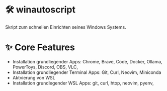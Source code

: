 # 🛠️ winautoscript
Skript zum schnellen Einrichten seines Windows Systems.

# ✨ Core Features
- Installation grundliegender Apps: Chrome, Brave, Code, Docker, Ollama, PowerToys, Discord, OBS, VLC, 
- Installation grundliegender Terminal Apps: Git, Curl, Neovim, Miniconda
- Aktvierung von WSL
- Installation grundlegender WSL Apps: git, curl, htop, neovim, pyenv, 
